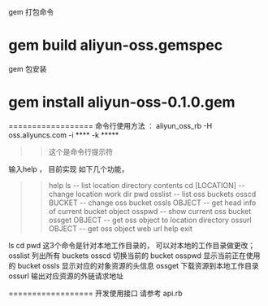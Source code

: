 
gem 打包命令 
# gem build aliyun-oss.gemspec

gem 包安装 
# gem install aliyun-oss-0.1.0.gem



 ==================
命令行使用方法 ： 
aliyun_oss_rb -H oss.aliyuncs.com -i **** -k  *****

>>  这个是命令行提示符

输入help ， 目前实现 如下几个功能， 
>>help
ls             -- list location directory contents
cd [LOCATION]  -- change location work dir
pwd
osslist        -- list oss buckets
osscd BUCKET   -- change oss bucket
ossls OBJECT   -- get head info of current bucket object
osspwd         -- show current oss bucket
ossget OBJECT  -- get oss object to location directory
ossurl OBJECT  -- get oss object web url
help
exit


ls  cd  pwd 这3个命令是针对本地工作目录的， 可以对本地的工作目录做更改；
osslist  列出所有 buckets 
osscd    切换当前的 bucket
osspwd   显示当前正在使用的 bucket 
ossls   显示对应的对象资源的头信息 
ossget  下载资源到本地工作目录
ossurl  输出对应资源的外链请求地址 



==================
开发使用接口
请参考 api.rb 


